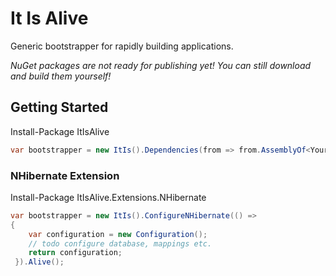# It Is Alive

Generic bootstrapper for rapidly building applications. 

_NuGet packages are not ready for publishing yet! You can still download and build them yourself!_

## Getting Started
Install-Package ItIsAlive

```csharp
var bootstrapper = new ItIs().Dependencies(from => from.AssemblyOf<YourDependency>()).Alive();
```

### NHibernate Extension

Install-Package ItIsAlive.Extensions.NHibernate

```csharp
var bootstrapper = new ItIs().ConfigureNHibernate(() => 
{ 
	var configuration = new Configuration();
	// todo configure database, mappings etc.
	return configuration;
 }).Alive();
```